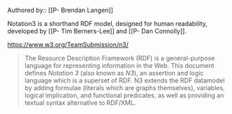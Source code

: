 Authored by:: [[P- Brendan Langen]]

Notation3 is a shorthand RDF model, designed for human readability, developed by [[P- Tim Berners-Lee]] and [[P- Dan Connolly]].

https://www.w3.org/TeamSubmission/n3/

> The Resource Description Framework (RDF) is a general-purpose language for representing information in the Web.
> This document defines _Notation 3_ (also known as _N3_), an assertion and logic language which is a superset of RDF. N3 extends the RDF datamodel by adding formulae (literals which are graphs themselves), variables, logical implication, and functional predicates, as well as providing an textual syntax alternative to RDF/XML.